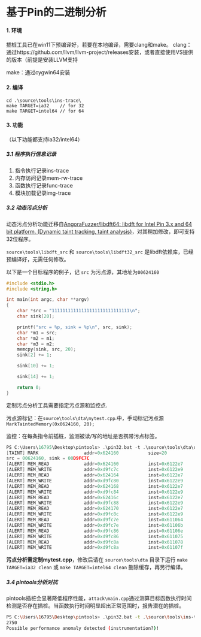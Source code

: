# 基于Pin的二进制分析

#### 1. 环境

插桩工具已在win11下预编译好，若要在本地编译，需要clang和make。
clang：通过https://github.com/llvm/llvm-project/releases安装，或者直接使用VS提供的版本（前提是安装LLVM支持

make：通过cygwin64安装



#### 2. 编译

```shell
cd .\source\tools\ins-trace\
make TARGET=ia32    // for 32
make TARGET=intel64 // for 64

```



#### 3. 功能

（以下功能都支持ia32/intel64）

##### 3.1 程序执行信息记录

1. 指令执行记录ins-trace
2. 内存访问记录mem-rw-trace
3. 函数执行记录func-trace
4. 模块加载记录img-trace

##### 3.2 动态污点分析

动态污点分析功能迁移自[AngoraFuzzer/libdft64: libdft for Intel Pin 3.x and 64 bit platform. (Dynamic taint tracking, taint analysis)](https://github.com/AngoraFuzzer/libdft64)，对其稍加修改，即可支持32位程序。

`source\tools\libdft_src` 和 `source\tools\libdft32_src` 是libdft依赖库，已经预编译好，无需任何修改。

以下是一个目标程序的例子，记 `src` 为污点源，其地址为`00624160`

```c
#include <stdio.h>
#include <string.h>

int main(int argc, char **argv)
{
    char *src = "11111111111111111111111111111\n";
    char sink[20];

    printf("src = %p, sink = %p\n", src, sink);
    char *m1 = src;
    char *m2 = m1;
    char *m3 = m2;
    memcpy(sink, src, 20);
    sink[2] += 1;

    sink[10] += 1;

    sink[14] += 1;

    return 0;
}
```



定制污点分析工具需要指定污点源和监控点.

污点源标记：在`source\tools\dta\mytest.cpp`.中，手动标记污点源`  MarkTaintedMemory(0x0624160, 20); `

监控：在每条指令前插桩，监测被读/写的地址是否携带污点标签。

```c
PS C:\Users\16795\Desktop\pintools> .\pin32.bat -t .\source\tools\dta\obj-ia32\mytest.dll -- .\a32.exe
[TAINT] MARK                 addr=0x624160           size=20  
src = 00624160, sink = 00D9FC7C
[ALERT] MEM_READ             addr=0x624160           inst=0x6122e7
[ALERT] MEM_WRITE            addr=0xd9fc7c           inst=0x6122e9
[ALERT] MEM_READ             addr=0x624164           inst=0x6122e7
[ALERT] MEM_WRITE            addr=0xd9fc80           inst=0x6122e9
[ALERT] MEM_READ             addr=0x624168           inst=0x6122e7
[ALERT] MEM_WRITE            addr=0xd9fc84           inst=0x6122e9
[ALERT] MEM_READ             addr=0x62416c           inst=0x6122e7
[ALERT] MEM_WRITE            addr=0xd9fc88           inst=0x6122e9
[ALERT] MEM_READ             addr=0x624170           inst=0x6122e7
[ALERT] MEM_WRITE            addr=0xd9fc8c           inst=0x6122e9
[ALERT] MEM_READ             addr=0xd9fc7e           inst=0x611064
[ALERT] MEM_WRITE            addr=0xd9fc7e           inst=0x61106b
[ALERT] MEM_READ             addr=0xd9fc86           inst=0x61106e
[ALERT] MEM_WRITE            addr=0xd9fc86           inst=0x611075
[ALERT] MEM_READ             addr=0xd9fc8a           inst=0x611078
[ALERT] MEM_WRITE            addr=0xd9fc8a           inst=0x61107f
```



**污点分析需定制mytest.cpp**，修改后请在 `source\tools\dta` 目录下运行 `make TARGET=ia32 clean` 或 `make TARGET=intel64 clean` 删除缓存，再另行编译。



##### 3.4 pintools分析对抗

pintools插桩会显著降低程序性能，`attack\main.cpp`通过测算目标函数执行时间检测是否存在插桩。当函数执行时间明显超出正常范围时，报告潜在的插桩。

```bash
PS C:\Users\16795\Desktop\pintools> .\pin32.bat -t .\source\tools\ins-trace\obj-ia32\ins-trace.dll -- .\attack\debugger_check.exe
2750
Possible performance anomaly detected (instrumentation?)!
```


